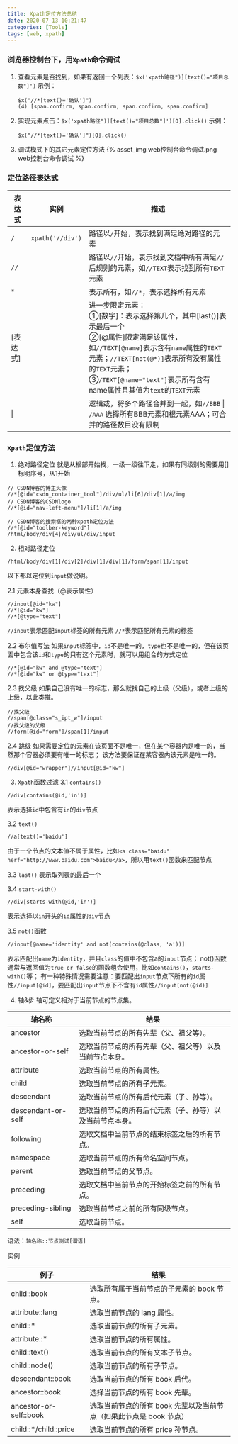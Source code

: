 ```yaml
---
title: Xpath定位方法总结
date: 2020-07-13 10:21:47
categories: [Tools]
tags: [web, xpath]
---
```


### 浏览器控制台下，用`Xpath`命令调试
1. 查看元素是否找到，如果有返回一个列表：`$x('xpath路径")][text()="项目总数"]')`
    示例：
    ```xpath
    $x("//*[text()='确认']")
    (4) [span.confirm, span.confirm, span.confirm, span.confirm]
    ```
2. 实现元素点击：`$x('xpath路径")][text()="项目总数"]')[0].click()`
    示例：
    ```xpath
    $x("//*[text()='确认']")[0].click()
    ```
3. 调试模式下的其它元素定位方法
    {% asset_img web控制台命令调试.png web控制台命令调试 %}
    
### 定位路径表达式

表达式|实例|描述
---|---|---
`/`|`xpath('//div')`|路径以`/`开始，表示找到满足绝对路径的元素
`//`||路径以`//`开始，表示找到文档中所有满足`//`后规则的元素，如`//TEXT`表示找到所有`TEXT`元素
`*`||表示所有，如`//*`，表示选择所有元素
[表达式]||进一步限定元素：<br>①[数字]：表示选择第几个，其中[last()]表示最后一个<br>②[@属性]限定满足该属性，如`//TEXT[@name]`表示含有`name`属性的`TEXT`元素；`//TEXT[not(@*)]`表示所有没有属性的`TEXT`元素；<br>③`/TEXT[@name="text"]`表示所有含有name属性且其值为`text`的`TEXT`元素
&#124;||逻辑或，将多个路径合并到一起，如`//BBB` &#124; `/AAA` 选择所有BBB元素和根元素AAA；可合并的路径数目没有限制|

### `Xpath`定位方法

1. 绝对路径定位
就是从根部开始找，一级一级往下走，如果有同级别的需要用[]标明序号，从1开始
```xpath
// CSDN博客的博主头像
//*[@id="csdn_container_tool"]/div/ul/li[6]/div[1]/a/img
// CSDN博客的CSDNlogo
//*[@id="nav-left-menu"]/li[1]/a/img

// CSDN博客的搜索框的两种xpath定位方法
//*[@id="toolber-keyword"]
/html/body/div[4]/div/ul/div/input
```
   
2. 相对路径定位
```xpath
/html/body/div[1]/div[2]/div[1]/div[1]/form/span[1]/input
```
以下都以定位到`input`做说明。

2.1 元素本身查找（@表示属性）
```xpath
//input[@id="kw"]
//*[@id="kw"]
//*[@type="text"]
```
`//input`表示匹配`input`标签的所有元素
`//*`表示匹配所有元素的标签

2.2 布尔值写法
如果`input`标签中，`id`不是唯一的，`type`也不是唯一的，但在该页面中包含该`id`和`type`的只有这个元素时，就可以用组合的方式定位
```xpath
//*[@id="kw" and @type="text"]
//*[@id="kw" or @type="text"]
```

2.3 找父级
如果自己没有唯一的标志，那么就找自己的上级（父级），或者上级的上级，以此类推。
```xpath
//找父级
//span[@class="s_ipt_w"]/input
//找父级的父级
//form[@id="form"]/span[1]/input
```

2.4 跳级
如果需要定位的元素在该页面不是唯一，但在某个容器内是唯一的，当然那个容器必须要有唯一的标志；
该方法要保证在某容器内该元素是唯一的。
```xpath
//div[@id="wrapper"]//input[@id="kw"]
```

3. `Xpath`函数过滤
3.1 `contains()`
```xpath
//div[contains(@id,'in')]
```
表示选择`id`中包含有`in`的`div`节点

3.2 `text()`
```xpath
//a[text()='baidu']
```
由于一个节点的文本值不属于属性，比如`<a class="baidu" herf="http://www.baidu.com">baidu</a>`，所以用`text()`函数来匹配节点

3.3 `last()`
表示取列表的最后一个

3.4 `start-with()`
```xpath
//div[starts-with(@id,'in')]
```
表示选择以`in`开头的`id`属性的`div`节点

3.5 `not()`函数
```xpath
//input[@name='identity' and not(contains(@class, 'a'))]
```
表示匹配出`name`为`identity`，并且`class`的值中不包含a的`input`节点；
not()函数通常与返回值为`true or false`的函数组合使用，比如`contains()`，`starts-with()`等；
有一种特殊情况需要注意：要匹配出`input`节点下所有的`id`属性`//input[@id]`，要匹配出`input`节点下不含有`id`属性`//input[not(@id)]`

4. 轴&步
轴可定义相对于当前节点的节点集。

轴名称|结果
---|---
ancestor|选取当前节点的所有先辈（父、祖父等）。
ancestor-or-self|选取当前节点的所有先辈（父、祖父等）以及当前节点本身。
attribute|选取当前节点的所有属性。
child|选取当前节点的所有子元素。
descendant|选取当前节点的所有后代元素（子、孙等）。
descendant-or-self|选取当前节点的所有后代元素（子、孙等）以及当前节点本身。
following|选取文档中当前节点的结束标签之后的所有节点。
namespace|选取当前节点的所有命名空间节点。
parent|选取当前节点的父节点。
preceding|选取文档中当前节点的开始标签之前的所有节点。
preceding-sibling|选取当前节点之前的所有同级节点。
self|选取当前节点。

语法：`轴名称::节点测试[谓语]`

实例

例子|结果
---|---
child::book|选取所有属于当前节点的子元素的 book 节点。
attribute::lang|选取当前节点的 lang 属性。
child::*|选取当前节点的所有子元素。
attribute::*|选取当前节点的所有属性。
child::text()|选取当前节点的所有文本子节点。
child::node()|选取当前节点的所有子节点。
descendant::book|选取当前节点的所有 book 后代。
ancestor::book|选择当前节点的所有 book 先辈。
ancestor-or-self::book|选取当前节点的所有 book 先辈以及当前节点（如果此节点是 book 节点）
child::*/child::price|选取当前节点的所有 price 孙节点。